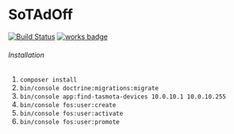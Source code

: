 # SoTAdOff
[![Build Status](https://travis-ci.org/EugenGanshorn/SoTAdOff.svg?branch=master)](https://travis-ci.org/EugenGanshorn/SoTAdOff)
[![works badge](https://cdn.rawgit.com/nikku/works-on-my-machine/v0.2.0/badge.svg)](https://github.com/nikku/works-on-my-machine)

###### Installation
1. `composer install`
2. `bin/console doctrine:migrations:migrate`
3. `bin/console app:find-tasmota-devices 10.0.10.1 10.0.10.255`
4. `bin/console fos:user:create`
5. `bin/console fos:user:activate`
6. `bin/console fos:user:promote`